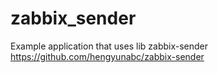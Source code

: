 # zabbix_sender
Example application that uses lib zabbix-sender https://github.com/hengyunabc/zabbix-sender
